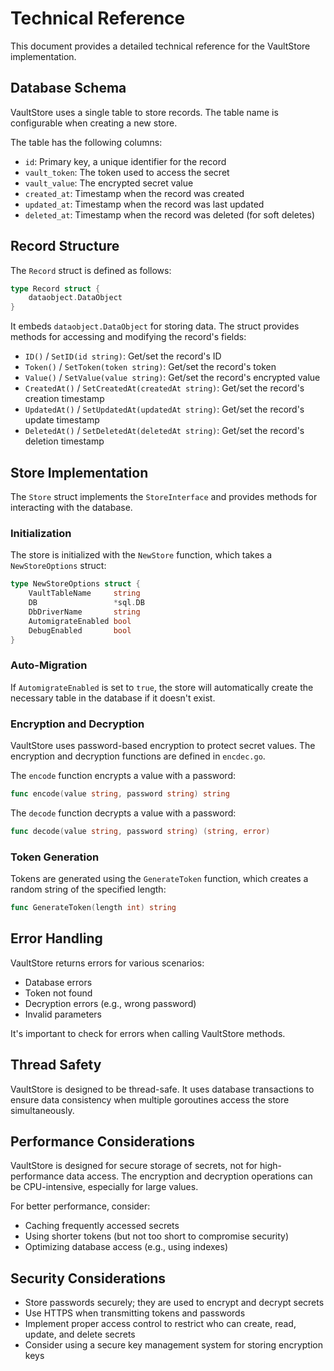 # Technical Reference

This document provides a detailed technical reference for the VaultStore implementation.

## Database Schema

VaultStore uses a single table to store records. The table name is configurable when creating a new store.

The table has the following columns:

- `id`: Primary key, a unique identifier for the record
- `vault_token`: The token used to access the secret
- `vault_value`: The encrypted secret value
- `created_at`: Timestamp when the record was created
- `updated_at`: Timestamp when the record was last updated
- `deleted_at`: Timestamp when the record was deleted (for soft deletes)

## Record Structure

The `Record` struct is defined as follows:

```go
type Record struct {
    dataobject.DataObject
}
```

It embeds `dataobject.DataObject` for storing data. The struct provides methods for accessing and modifying the record's fields:

- `ID()` / `SetID(id string)`: Get/set the record's ID
- `Token()` / `SetToken(token string)`: Get/set the record's token
- `Value()` / `SetValue(value string)`: Get/set the record's encrypted value
- `CreatedAt()` / `SetCreatedAt(createdAt string)`: Get/set the record's creation timestamp
- `UpdatedAt()` / `SetUpdatedAt(updatedAt string)`: Get/set the record's update timestamp
- `DeletedAt()` / `SetDeletedAt(deletedAt string)`: Get/set the record's deletion timestamp

## Store Implementation

The `Store` struct implements the `StoreInterface` and provides methods for interacting with the database.

### Initialization

The store is initialized with the `NewStore` function, which takes a `NewStoreOptions` struct:

```go
type NewStoreOptions struct {
    VaultTableName     string
    DB                 *sql.DB
    DbDriverName       string
    AutomigrateEnabled bool
    DebugEnabled       bool
}
```

### Auto-Migration

If `AutomigrateEnabled` is set to `true`, the store will automatically create the necessary table in the database if it doesn't exist.

### Encryption and Decryption

VaultStore uses password-based encryption to protect secret values. The encryption and decryption functions are defined in `encdec.go`.

The `encode` function encrypts a value with a password:

```go
func encode(value string, password string) string
```

The `decode` function decrypts a value with a password:

```go
func decode(value string, password string) (string, error)
```

### Token Generation

Tokens are generated using the `GenerateToken` function, which creates a random string of the specified length:

```go
func GenerateToken(length int) string
```

## Error Handling

VaultStore returns errors for various scenarios:

- Database errors
- Token not found
- Decryption errors (e.g., wrong password)
- Invalid parameters

It's important to check for errors when calling VaultStore methods.

## Thread Safety

VaultStore is designed to be thread-safe. It uses database transactions to ensure data consistency when multiple goroutines access the store simultaneously.

## Performance Considerations

VaultStore is designed for secure storage of secrets, not for high-performance data access. The encryption and decryption operations can be CPU-intensive, especially for large values.

For better performance, consider:

- Caching frequently accessed secrets
- Using shorter tokens (but not too short to compromise security)
- Optimizing database access (e.g., using indexes)

## Security Considerations

- Store passwords securely; they are used to encrypt and decrypt secrets
- Use HTTPS when transmitting tokens and passwords
- Implement proper access control to restrict who can create, read, update, and delete secrets
- Consider using a secure key management system for storing encryption keys
